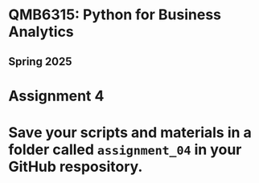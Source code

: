 # QMB6315: Python for Business Analytics
## Spring 2025

# Assignment 4

# Save your scripts and materials in a folder called ```assignment_04``` in your GitHub respository.